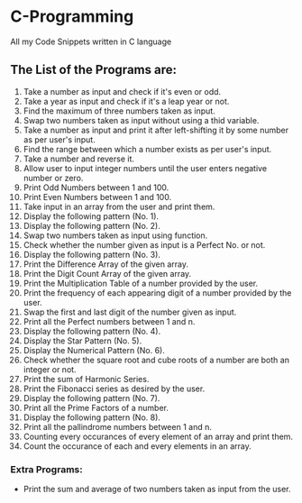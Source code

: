 # C-Programming
All my Code Snippets written in C language

## The List of the Programs are:
1. Take a number as input and check if it's even or odd.
2. Take a year as input and check if it's a leap year or not.
3. Find the maximum of three numbers taken as input.
4. Swap two numbers taken as input without using a thid variable.
5. Take a number as input and print it after left-shifting it by some number as per user's input.
6. Find the range between which a number exists as per user's input.
7. Take a number and reverse it.
8. Allow user to input integer numbers until the user enters negative number or zero.
9. Print Odd Numbers between 1 and 100.
10. Print Even Numbers between 1 and 100.
11. Take input in an array from the user and print them.
12. Display the following pattern (No. 1).
13. Display the following pattern (No. 2).
14. Swap two numbers taken as input using function.
15. Check whether the number given as input is a Perfect No. or not.
16. Display the following pattern (No. 3).
17. Print the Difference Array of the given array.
18. Print the Digit Count Array of the given array.
19. Print the Multiplication Table of a number provided by the user.
20. Print the frequency of each appearing digit of a number provided by the user.
21. Swap the first and last digit of the number given as input.
22. Print all the Perfect numbers between 1 and n.
23. Display the following pattern (No. 4).
24. Display the Star Pattern (No. 5).
25. Display the Numerical Pattern (No. 6).
26. Check whether the square root and cube roots of a number are both an integer or not.
27. Print the sum of Harmonic Series.
28. Print the Fibonacci series as desired by the user.
29. Display the following pattern (No. 7).
30. Print all the Prime Factors of a number.
31. Display the following pattern (No. 8).
32. Print all the pallindrome numbers between 1 and n.
33. Counting every occurances of every element of an array and print them.
34. Count the occurance of each and every elements in an array.

### Extra Programs:
- Print the sum and average of two numbers taken as input from the user.
